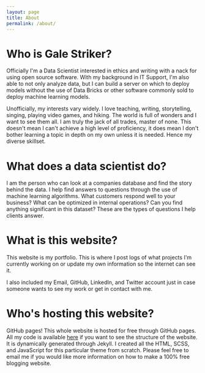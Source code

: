 ```yaml
---
layout: page
title: About
permalink: /about/
---
```


# Who is Gale Striker?

Officially I'm a Data Scientist interested in ethics and writing with a nack for using open source software. With my background in IT Support, I'm also able to not only analyze data, but I can build a server on which to deploy models without the use of Data Bricks or other software commonly sold to deploy machine learning models.

Unofficially, my interests vary widely. I love teaching, writing, storytelling, singing, playing video games, and hiking. The world is full of wonders and I want to see them all. I am truly the jack of all trades, master of none. This doesn't mean I can't achieve a high level of proficiency, it does mean I don't bother learning a topic in depth on my own unless it is needed. Hence my diverse skillset.

# What does a data scientist do?

I am the person who can look at a companies database and find the story behind the data. I help find answers to questions through the use of machine learning algorithms. What customers respond well to your business? What can be optimized in internal operations? Can you find anything significant in this dataset? These are the types of questions I help clients answer.

# What is this website?

This website is my portfolio. This is where I post logs of what projects I'm currently working on or update my own information so the internet can see it.

I also included my Email, GitHub, LinkedIn, and Twitter account just in case someone wants to see my work or get in contact with me.

# Who's hosting this website?

GitHub pages! This whole website is hosted for free through GitHub pages. All my code is available [here](https://github.com/Pinemark-Gale/Pinemark-Gale.github.io) if you want to see the structure of the website. It is dynamically generated through Jekyll. I created all the HTML, SCSS, and JavaScript for this particular theme from scratch. Please feel free to email me if you would like more information on how to make a 100% free blogging website.
